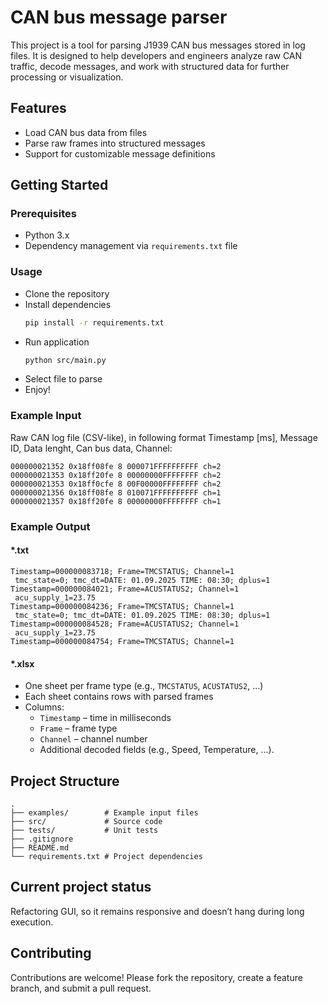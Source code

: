 # CAN bus message parser
This project is a tool for parsing J1939 CAN bus messages stored in log files.
It is designed to help developers and engineers analyze raw CAN traffic, decode messages, and work with structured data for further processing or visualization.

## Features
- Load CAN bus data from files
- Parse raw frames into structured messages
- Support for customizable message definitions

## Getting Started

### Prerequisites
- Python 3.x
- Dependency management via `requirements.txt` file  

### Usage
- Clone the repository
- Install dependencies
    ```bash
    pip install -r requirements.txt
- Run application 
   ```bash
   python src/main.py
- Select file to parse
- Enjoy!

### Example Input
Raw CAN log file (CSV-like), in following format Timestamp [ms], Message ID, Data lenght, Can bus data, Channel:

```
000000021352 0x18ff08fe 8 000071FFFFFFFFFF ch=2
000000021353 0x18ff20fe 8 00000000FFFFFFFF ch=2
000000021353 0x18ff0cfe 8 00F00000FFFFFFFF ch=2
000000021356 0x18ff08fe 8 010071FFFFFFFFFF ch=1
000000021357 0x18ff20fe 8 00000000FFFFFFFF ch=1
```

### Example Output
#### *.txt
```
Timestamp=000000083718; Frame=TMCSTATUS; Channel=1
 tmc_state=0; tmc_dt=DATE: 01.09.2025 TIME: 08:30; dplus=1
Timestamp=000000084021; Frame=ACUSTATUS2; Channel=1
 acu_supply_1=23.75
Timestamp=000000084236; Frame=TMCSTATUS; Channel=1
 tmc_state=0; tmc_dt=DATE: 01.09.2025 TIME: 08:30; dplus=1
Timestamp=000000084528; Frame=ACUSTATUS2; Channel=1
 acu_supply_1=23.75
Timestamp=000000084754; Frame=TMCSTATUS; Channel=1
```
#### *.xlsx
- One sheet per frame type (e.g., `TMCSTATUS`, `ACUSTATUS2`, …)
- Each sheet contains rows with parsed frames
- Columns:
  - `Timestamp` – time in milliseconds
  - `Frame` – frame type
  - `Channel` – channel number
  - Additional decoded fields (e.g., Speed, Temperature, …).
## Project Structure
```
.
├── examples/        # Example input files
├── src/             # Source code
├── tests/           # Unit tests
├── .gitignore
├── README.md
└── requirements.txt # Project dependencies
```

## Current project status
Refactoring GUI, so it remains responsive and doesn’t hang during long execution.

## Contributing
Contributions are welcome! Please fork the repository, create a feature branch, and submit a pull request.
